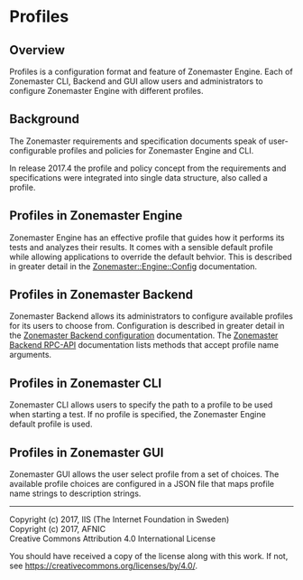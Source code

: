 # Profiles

## Overview

Profiles is a configuration format and feature of Zonemaster Engine.
Each of Zonemaster CLI, Backend and GUI allow users and administrators to configure Zonemaster Engine with different profiles.


## Background

The Zonemaster requirements and specification documents speak of user-configurable profiles and policies for Zonemaster Engine and CLI.

In release 2017.4 the profile and policy concept from the requirements and specifications were integrated into single data structure, also called a profile.


## Profiles in Zonemaster Engine

Zonemaster Engine has an effective profile that guides how it performs its tests and analyzes their results.
It comes with a sensible default profile while allowing applications to override the default behvior.
This is described in greater detail in the [Zonemaster::Engine::Config] documentation.


## Profiles in Zonemaster Backend

Zonemaster Backend allows its administrators to configure available profiles for its users to choose from.
Configuration is described in greater detail in the [Zonemaster Backend configuration] documentation.
The [Zonemaster Backend RPC-API] documentation lists methods that accept profile name arguments.


## Profiles in Zonemaster CLI

Zonemaster CLI allows users to specify the path to a profile to be used when starting a test.
If no profile is specified, the Zonemaster Engine default profile is used.


## Profiles in Zonemaster GUI

Zonemaster GUI allows the user select profile from a set of choices.
The available profile choices are configured in a JSON file that maps profile name strings to description strings.


-------
[Zonemaster Backend RPC-API]: https://github.com/dotse/zonemaster-backend/blob/master/docs/API.md
[Zonemaster Backend configuration]: https://github.com/dotse/zonemaster-backend/blob/master/docs/Configuration.md#profiles-section
[Zonemaster::Engine::Config]: https://metacpan.org/pod/Zonemaster::Engine::Config


Copyright (c) 2017, IIS (The Internet Foundation in Sweden)\
Copyright (c) 2017, AFNIC\
Creative Commons Attribution 4.0 International License

You should have received a copy of the license along with this
work. If not, see <https://creativecommons.org/licenses/by/4.0/>.

